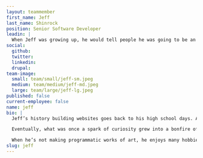 ```yaml
---
layout: teammember
first_name: Jeff
last_name: Shinrock
position: Senior Software Developer
leadin: |
  When Jeff was growing up, he would tell people he was going to be an artist. He didn’t know what _kind_ of art, but knew that he wanted to create.
social:
  github:
  twitter:
  linkedin:
  drupal:
team-image:
  small: team/small/jeff-sm.jpeg
  medium: team/medium/jeff-md.jpeg
  large: team/large/jeff-lg.jpeg
published: false
current-employee: false
name: jeff
bio: |
  Jeff’s history building websites goes back to his high school days. At the time it was all static html (pre css). As an efficiency appreciator, Jeff kept thinking “there has to be a more efficient way,” which ignited his exploration of .NET and MySQL.

  Eventually, what was once a spark of curiosity grew into a bonfire of passion and excitement as he thought about the way technology–performance, theory, execution, practice, and philosophy–has grown and will continue to grow. Jeff equates the harmony of modern technology to an art form. In our book, he achieved his desired status as artist!

  When he’s not making programmatic works of art, he enjoys many hobbies like vintage motorsports, music, intramural sports, photography, 3D printing, and travelling. In fact, Jeff spent six weeks alone in India in 2017 travelling various remote areas. He says, “getting dropped off in a mountain town (maybe 600 residents) with virtually no English speaking residents after an eight hour cab ride was one of the most vivid memories of my life.” We believe him!
slug: jeff
---
```

